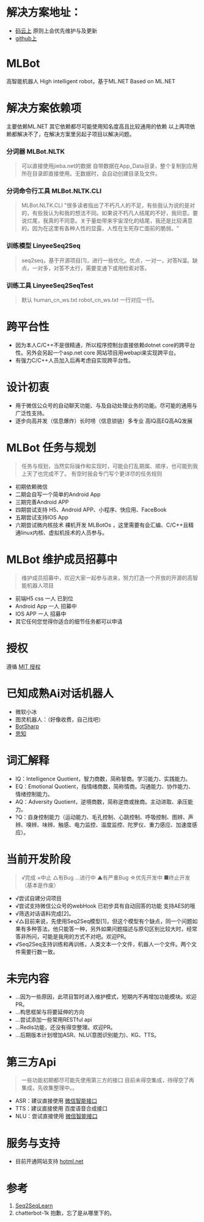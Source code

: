 # 解决方案地址：
* [码云上](https://gitee.com/linyee/MLBot) 原则上会优先维护与及更新
* [github上](https://github.com/jiaguoxinzhi/MLBot)

# MLBot
高智能机器人 High intelligent robot，基于ML.NET Based on ML.NET

# 解决方案依赖项
主要依赖ML.NET 其它依赖都尽可能使用知名度高且比较通用的依赖 以上两项依赖都解决不了，在解决方案里另起子项目以解决问题。

### 分词器 MLBot.NLTK
> 可以直接使用jieba.net的数据
> 自带数据在App_Data目录，整个复制到应用所在目录即直接使用。无数据时，会自动创建目录及文件。
### 分词命令行工具 MLBot.NLTK.CLI
> MLBot.NLTK.CLI "很多读者指出了不朽凡人的不足，有些我认为说的是对的，有些我认为和我的想法不同。如果说不朽凡人结尾的不好，我同意。要说烂尾，我真的不同意。关于量劫带来宇宙涅化的结尾，我还是比较满意的。因为在这里有各种人性的显露，人性在生死存亡面前的脆弱。"

### 训练模型 LinyeeSeq2Seq
> seq2seq，基于开源项目[1]，进行一些优化。优点，一对一，对答N溜。缺点，一对多，对答不太行，需要变通下或用检索对答。
### 训练工具 LinyeeSeq2SeqTest
> 默认 human_cn_ws.txt robot_cn_ws.txt 一行对应一行。

# 跨平台性
* 因为本人C/C++不是很精通，所以程序控制台直接依赖dotnet core的跨平台性。另外会另起一个asp.net core 网站项目用webapi来实现跨平台。
* 有强力C/C++人员加入后再考虑自实现跨平台性。

# 设计初衷
* 用于微信公众号的自动聊天功能、与及自动处理业务的功能。尽可能的通用与广泛性支持。
* 逐步向高并发（信息爆炸）长时唠（信息锁链）多专业 高IQ高EQ高AQ发展

# MLBot 任务与规划
> 任务与规划，当然实际操作和实现时，可能会打乱期属、顺序，也可能到我上天了也完成不了。
> 有空时我会专门写个更详尽的任务规则
* 初期依赖微信
* 二期会自写一个简单的Android App
* 三期完善Android APP
* 四期尝试支持 H5、Android APP、小程序、快应用、FaceBook 
* 五期尝试支持IOS App
* 六期尝试微内核技术 裸机开发 MLBotOs ，这里需要有会汇编、C/C++且精通linux内核、虚拟机技术的人员参与。

# MLBot 维护成员招募中
> 维护成员招募中，欢迎大家一起参与进来，努力打造一个开放的开源的高智能机器人项目
* 前端H5 css 一人 已到位
* Android App 一人 招募中
* IOS APP 一人 招募中
* 其它任何您觉得你适合的细节任务都可以申请

# 授权
遵循  [MIT 授权](https://github.com/jiaguoxinzhi/MLBot/blob/master/LICENSE)

# 已知成熟Ai对话机器人
* 微软小冰
* 图灵机器人：（好像收费，自己找吧）
* [BotSharp](https://github.com/SciSharp/BotSharp)
* [思知](https://www.ownthink.com/)

# 词汇解释
* IQ：Intelligence Quotient，智力商数，简称智商。学习能力、实践能力。
* EQ：Emotional Quotient，指情绪商数，简称情商。沟通能力、协作能力、情绪控制能力。
* AQ：Adversity Quotient，逆境商数，简称逆商或挫商。主动进取、承压能力。
* ?Q：自身控制能力（运动能力、毛孔控制、心跳控制、呼吸控制、图辨、声辨、嗅辨、味辨、触感、电力监控、温度监控、陀罗仪、重力感应、加速度感应）。

# 当前开发阶段 
> √完成 ×中止 △有Bug …进行中 ▲有严重Bug ☆优先开发中 ■终止开发（基本是作废）

* √尝试自建分词项目
* √尝试支持微信公众号的webHook 已初步具有自动回答的功能 支持AES的哦
* √筛选对话语料完成[2]。
* √△目前来说，先使用Seq2Seq模型[1]，但这个模型有个缺点，同一个问题如果有多种答法，他只能答一种，另外如果问题描述与原句区别比较大时，经常答非所问，可能是我用的方式不对吧。欢迎PR。
* √Seq2Seq支持训练和再训练，人类文本一个文件，机器人一个文件。两个文件需要行数一致。

# 未完内容
* …因为一些原因，此项目暂时进入维护模式，短期内不再增加功能模块。欢迎PR。
* …构思框架与将要延伸的方向
* …尝试添加一些常用RESTful api
* …Redis功能，还没有得空整理。欢迎PR。
* …后期版本计划增加ASR、NLU(意图识别能力)、KG、TTS。

# 第三方Api
> 一些功能初期都尽可能先使用第三方的接口
> 目前未得空集成，待得空了再集成，先收集整理中。。
* ASR：建议直接使用 [微信智能接口](https://developers.weixin.qq.com/doc/offiaccount/Intelligent_Interface/AI_Open_API.html)
* TTS：建议直接使用 百度语音合成接口
* NLU：尝试直接使用 [微信智能接口](https://developers.weixin.qq.com/doc/offiaccount/Intelligent_Interface/Natural_Language_Processing.html)

# 服务与支持
* 目前开通网站支持 [hotml.net](https://hotml.net/)

# 参考
1. [Seq2SeqLearn](https://github.com/mashmawy/Seq2SeqLearn)
2. chatterbot-1k 抱歉，忘了是从哪里下的。
